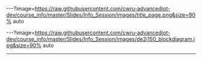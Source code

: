 
---?image=https://raw.githubusercontent.com/cwru-advancediot-dev/course_info/master/Slides/Info_Session/images/title_page.png&size=90% auto

---?image=https://raw.githubusercontent.com/cwru-advancediot-dev/course_info/master/Slides/Info_Session/images/de2i150_blockdiagram.jpg&size=90% auto


---
